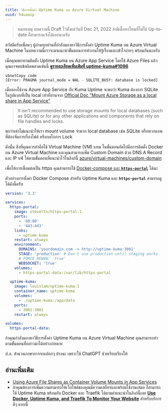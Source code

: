 ```yaml
---
title: วิธีการตั้งค่า Uptime Kuma บน Azure Virtual Machine
uuid: h4uaaip
---
```


> หมายเหตุ บทความนี้ Draft ไว้ตั้งแต่วันที่ Dec 21, 2022 ถ้ามีเนื้อหาไหนที่ไม่ได้ Up-to-date ก็สามารถแจ้งได้เลยนะครับ

สวัสดีครับเพื่อนๆ ผู้อ่านทุกท่านที่กำลังมองหาวิธีการตั้งค่า Uptime Kuma บน Azure Virtual Machine ในบทความนี้เราจะมาแนะนำขั้นตอนการทำงานให้รู้เรื่องและเข้าใจง่ายๆ พร้อมกันนะครับ

เมื่อคุณพยายามติดตั้ง Uptime Kuma บน Azure App Service โดยใช้ Azure Files แล้ว
คุณอาจพบข้อผิดพลาดเช่นนี้ **[ดูรายละเอียดเพิ่มเติมที่ uptime-kuma#1096](https://github.com/louislam/uptime-kuma/issues/1096)**

```
vbnetCopy code
[Error: PRAGMA journal_mode = WAL - SQLITE_BUSY: database is locked]
```

เมื่อลองใช้งาน Azure App Service กับ Kuma Uptime จะพบว่า Kuma ต้องการ SQLite ในรูปแบบที่เป็น local
เท่าที่อ่านจาก [Official Doc "Mount Azure Storage as a local share in App Service"](https://learn.microsoft.com/en-us/azure/app-service/configure-connect-to-azure-storage?tabs=portal&pivots=container-linux)
> It isn't recommended to use storage mounts for local databases (such as SQLite) or for any other applications and components that rely on file handles and locks.

พบว่าเค้าไม่แนะนำให้เรา mount volume จำพวก local database เช่น SQLite หรือพวกแอพที่ต้องจัดการเรื่องไฟล์ หรือกลไกการ Lock

ดังนั้น สิ่งที่คุณควรทำคือใช้ Virtual Machine (VM) แทน
ในขั้นตอนถัดไปคือการติดตั้ง Docker บน Azure Virtual Machine
และคุณสามารถเพิ่ม Custom Domain ด้วย DNS A Record และ IP v4 ได้ตามขั้นตอนที่แนะนำไว้ในลิงก์นี้ [azure/virtual-machines/custom-domain](https://learn.microsoft.com/en-us/azure/virtual-machines/custom-domain)

เพื่อให้การเชื่อมต่อเป็น https คุณสามารถใช้ [Docker-compose และ **`https-portal`**](https://github.com/louislam/uptime-kuma/wiki/Reverse-Proxy#https-portal) ได้นะ

ตัวอย่างการตั้งค่า Docker Compose สำหรับ Uptime Kuma และ **`https-portal`** สามารถดูได้ดังนี้ครับ

```yml
version: '3.3'

services:
  https-portal:
    image: steveltn/https-portal:1
    ports:
      - '80:80'
      - '443:443'
    links:
      - uptime-kuma
    restart: always
    environment:
      DOMAINS: 'yourdomain.com -> http://uptime-kuma:3001'
      STAGE: 'production' # Don't use production until staging works
      # FORCE_RENEW: 'true'
      WEBSOCKET: 'true'
    volumes:
      - https-portal-data:/var/lib/https-portal

  uptime-kuma:
    image: louislam/uptime-kuma:1
    container_name: uptime-kuma
    volumes:
      - ./uptime-kuma:/app/data
    ports:
      - 3001:3001
    restart: always

volumes:
  https-portal-data:
```

ถ้าคุณกำลังมองหาวิธีการตั้งค่า Uptime Kuma บน Azure Virtual Machine คุณสามารถทำตามขั้นตอนที่กล่าวมาได้อย่างง่ายดาย

ป.ล. สำนวนภาษาอาจจะแปลกๆ บ้างนะ เพราะใช้ ChatGPT ช่วยเรียบเรียงให้

## อ่านเพิ่มเติม

- [Using Azure File Shares as Container Volume Mounts in App Services](https://www.youtube.com/watch?v=q7J050yovuo)
- ถ้าคุณต้องการเพิ่มความสามารถให้เว็บไซต์ของคุณมีความเสถียรและพร้อมใช้งานเสมอ ก็สามารถใช้ Uptime Kuma พร้อมกับ Docker และ Traefik ได้ตามคำแนะนำในลิงก์นี้เลย **[Use Docker, Uptime Kuma, and Traefik To Monitor Your Website](https://levelup.gitconnected.com/use-docker-uptime-kuma-and-traefik-to-monitor-your-website-593373f9e0c2)** สำหรับบริการดีๆ แบบนี้

